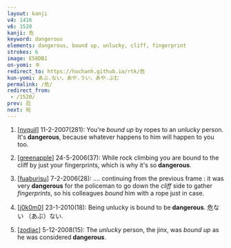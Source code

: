 ```yaml
---
layout: kanji
v4: 1416
v6: 1520
kanji: 危
keyword: dangerous
elements: dangerous, bound up, unlucky, cliff, fingerprint
strokes: 6
image: E58DB1
on-yomi: キ
redirect_to: https://hochanh.github.io/rtk/危
kun-yomi: あぶ.ない、あや.うい、あや.ぶむ
permalink: /危/
redirect_from:
 - /1520/
prev: 厄
next: 宛
---
```


1) [<a href="http://kanji.koohii.com/profile/nyquil">nyquil</a>] 11-2-2007(281): You&#039;re <em>bound up</em> by ropes to an <em>unlucky</em> person. It&#039;s<strong> dangerous</strong>, because whatever happens to him will happen to you too.

2) [<a href="http://kanji.koohii.com/profile/greenapple">greenapple</a>] 24-5-2006(37): While rock climbing you are bound to the cliff by just your fingerprints, which is why it&#039;s so<strong> dangerous</strong>.

3) [<a href="http://kanji.koohii.com/profile/fuaburisu">fuaburisu</a>] 7-2-2006(28): .... continuing from the previous frame : it was very<strong> dangerous</strong> for the policeman to go down the <em>cliff</em> side to gather <em>fingerprints</em>, so his colleagues <em>bound</em> him with a rope just in case.

4) [<a href="http://kanji.koohii.com/profile/j0k0m0">j0k0m0</a>] 23-1-2010(18): Being unlucky is bound to be<strong> dangerous</strong>. 危ない （あぶ）ない.

5) [<a href="http://kanji.koohii.com/profile/zodiac">zodiac</a>] 5-12-2008(15): The <em>unlucky</em> person, the jinx, was <em>bound up</em> as he was considered<strong> dangerous</strong>.

